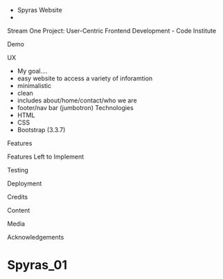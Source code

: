 
  - Spyras Website
  - 
Stream One Project: User-Centric Frontend Development - Code Institute



Demo

UX
- My goal....
- easy website to access a variety of inforamtion
- minimalistic
- clean
- includes about/home/contact/who we are
- footer/nav bar (jumbotron)
Technologies
- HTML
- CSS
- Bootstrap (3.3.7)

Features


Features Left to Implement

Testing

Deployment

Credits

Content

Media

Acknowledgements
# Spyras_01
